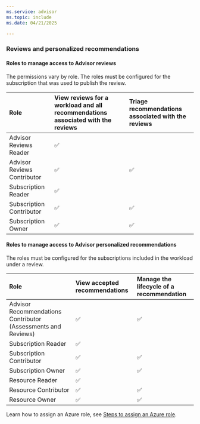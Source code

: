 ```yaml
---
ms.service: advisor
ms.topic: include
ms.date: 04/21/2025

---
```


### Reviews and personalized recommendations

#### Roles to manage access to Advisor reviews

The permissions vary by role. The roles must be configured for the subscription that was used to publish the review.

| Role | View reviews for a workload and all recommendations associated with the reviews | Triage recommendations associated with the reviews |
|:--- |:--- |:--- |
| Advisor Reviews Reader | :white_check_mark: |  |
| Advisor Reviews Contributor | :white_check_mark: | :white_check_mark: |
| Subscription Reader | :white_check_mark: |  |
| Subscription Contributor | :white_check_mark: | :white_check_mark: |
| Subscription Owner | :white_check_mark: | :white_check_mark: |

#### Roles to manage access to Advisor personalized recommendations

The roles must be configured for the subscriptions included in the workload under a review.

| Role | View accepted recommendations | Manage the lifecycle of a recommendation |
|:--- |:--- |:--- |
| Advisor Recommendations Contributor (Assessments and Reviews) | :white_check_mark: | :white_check_mark: |
| Subscription Reader | :white_check_mark: |  |
| Subscription Contributor | :white_check_mark: | :white_check_mark: |
| Subscription Owner | :white_check_mark: | :white_check_mark: |
| Resource Reader | :white_check_mark: |  |
| Resource Contributor | :white_check_mark: | :white_check_mark: |
| Resource Owner | :white_check_mark: | :white_check_mark: |

Learn how to assign an Azure role, see [Steps to assign an Azure role](/azure/role-based-access-control/role-assignments-steps "Steps to assign an Azure role | Azure role-based access control (Azure RBAC) | Microsoft Learn").
